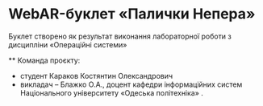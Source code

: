 # WebAR-буклет «Палички Непера»
Буклет створено як результат виконання лабораторної роботи з дисципліни
«Операційні системи» 

** Команда проєкту: 
- студент Караков Костянтин Олександрович
- викладач – Блажко О.А., доцент кафедри інформаційних систем Національного
університету «Одеська політехніка» .
